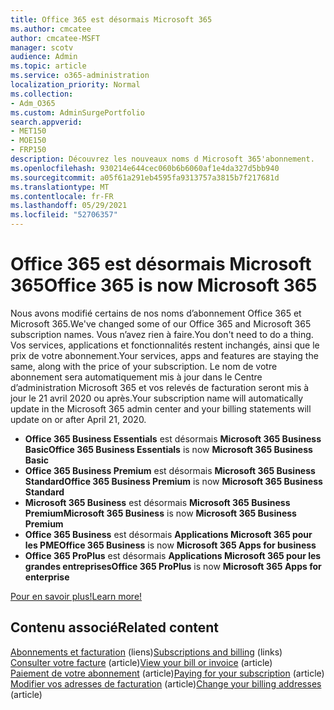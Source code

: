 ```yaml
---
title: Office 365 est désormais Microsoft 365
ms.author: cmcatee
author: cmcatee-MSFT
manager: scotv
audience: Admin
ms.topic: article
ms.service: o365-administration
localization_priority: Normal
ms.collection:
- Adm_O365
ms.custom: AdminSurgePortfolio
search.appverid:
- MET150
- MOE150
- FRP150
description: Découvrez les nouveaux noms d Microsoft 365'abonnement.
ms.openlocfilehash: 930214e644cec060b6b6060af1e4da327d5bb940
ms.sourcegitcommit: a05f61a291eb4595fa9313757a3815b7f217681d
ms.translationtype: MT
ms.contentlocale: fr-FR
ms.lasthandoff: 05/29/2021
ms.locfileid: "52706357"
---
```

# <a name="office-365-is-now-microsoft-365"></a><span data-ttu-id="c3348-103">Office 365 est désormais Microsoft 365</span><span class="sxs-lookup"><span data-stu-id="c3348-103">Office 365 is now Microsoft 365</span></span>

<span data-ttu-id="c3348-104">Nous avons modifié certains de nos noms d’abonnement Office 365 et Microsoft 365.</span><span class="sxs-lookup"><span data-stu-id="c3348-104">We've changed some of our Office 365 and Microsoft 365 subscription names.</span></span> <span data-ttu-id="c3348-105">Vous n’avez rien à faire.</span><span class="sxs-lookup"><span data-stu-id="c3348-105">You don't need to do a thing.</span></span> <span data-ttu-id="c3348-106">Vos services, applications et fonctionnalités restent inchangés, ainsi que le prix de votre abonnement.</span><span class="sxs-lookup"><span data-stu-id="c3348-106">Your services, apps and features are staying the same, along with the price of your subscription.</span></span> <span data-ttu-id="c3348-107">Le nom de votre abonnement sera automatiquement mis à jour dans le Centre d’administration Microsoft 365 et vos relevés de facturation seront mis à jour le 21 avril 2020 ou après.</span><span class="sxs-lookup"><span data-stu-id="c3348-107">Your subscription name will automatically update in the Microsoft 365 admin center and your billing statements will update on or after April 21, 2020.</span></span>

- <span data-ttu-id="c3348-108">**Office 365 Business Essentials** est désormais **Microsoft 365 Business Basic**</span><span class="sxs-lookup"><span data-stu-id="c3348-108">**Office 365 Business Essentials** is now **Microsoft 365 Business Basic**</span></span>
- <span data-ttu-id="c3348-109">**Office 365 Business Premium** est désormais **Microsoft 365 Business Standard**</span><span class="sxs-lookup"><span data-stu-id="c3348-109">**Office 365 Business Premium** is now **Microsoft 365 Business Standard**</span></span>
- <span data-ttu-id="c3348-110">**Microsoft 365 Business** est désormais **Microsoft 365 Business Premium**</span><span class="sxs-lookup"><span data-stu-id="c3348-110">**Microsoft 365 Business** is now **Microsoft 365 Business Premium**</span></span>
- <span data-ttu-id="c3348-111">**Office 365 Business** est désormais **Applications Microsoft 365 pour les PME**</span><span class="sxs-lookup"><span data-stu-id="c3348-111">**Office 365 Business** is now **Microsoft 365 Apps for business**</span></span>
- <span data-ttu-id="c3348-112">**Office 365 ProPlus** est désormais **Applications Microsoft 365 pour les grandes entreprises**</span><span class="sxs-lookup"><span data-stu-id="c3348-112">**Office 365 ProPlus** is now **Microsoft 365 Apps for enterprise**</span></span>

[<span data-ttu-id="c3348-113">Pour en savoir plus!</span><span class="sxs-lookup"><span data-stu-id="c3348-113">Learn more!</span></span>](https://go.microsoft.com/fwlink/?linkid=2120533)

## <a name="related-content"></a><span data-ttu-id="c3348-114">Contenu associé</span><span class="sxs-lookup"><span data-stu-id="c3348-114">Related content</span></span>

<span data-ttu-id="c3348-115">[Abonnements et facturation](../commerce/index.yml) (liens)</span><span class="sxs-lookup"><span data-stu-id="c3348-115">[Subscriptions and billing](../commerce/index.yml) (links)</span></span>\
<span data-ttu-id="c3348-116">[Consulter votre facture](../commerce/billing-and-payments/view-your-bill-or-invoice.md) (article)</span><span class="sxs-lookup"><span data-stu-id="c3348-116">[View your bill or invoice](../commerce/billing-and-payments/view-your-bill-or-invoice.md) (article)</span></span>\
<span data-ttu-id="c3348-117">[Paiement de votre abonnement](../commerce/billing-and-payments/pay-for-your-subscription.md) (article)</span><span class="sxs-lookup"><span data-stu-id="c3348-117">[Paying for your subscription](../commerce/billing-and-payments/pay-for-your-subscription.md) (article)</span></span>\
<span data-ttu-id="c3348-118">[Modifier vos adresses de facturation](../commerce/billing-and-payments/change-your-billing-addresses.md) (article)</span><span class="sxs-lookup"><span data-stu-id="c3348-118">[Change your billing addresses](../commerce/billing-and-payments/change-your-billing-addresses.md) (article)</span></span>
